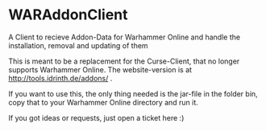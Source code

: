 # WARAddonClient
A Client to recieve Addon-Data for Warhammer Online and handle the installation, removal and updating of them

This is meant to be a replacement for the Curse-Client, that no longer supports Warhammer Online. The website-version is at http://tools.idrinth.de/addons/ .

If you want to use this, the only thing needed is the jar-file in the folder bin, copy that to your Warhammer Online directory and run it.

If you got ideas or requests, just open a ticket here :)